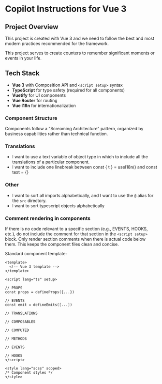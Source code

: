 # Copilot Instructions for Vue 3

## Project Overview

This project is created with Vue 3 and we need to follow the best and most modern practices recommended for the framework.

This project serves to create counters to remember significant moments or events in your life.

## Tech Stack

- **Vue 3** with Composition API and `<script setup>` syntax
- **TypeScript** for type safety (required for all components)
- **Vuetify** for UI components
- **Vue Router** for routing
- **Vue I18n** for internationalization

### Component Structure

Components follow a "Screaming Architecture" pattern, organized by business capabilities rather than technical function.

### Translations

- I want to use a text variable of object type in which to include all the translations of a particular component.
- I want to include one linebreak between const { t } = useI18n()
  and const text = {}

### Other

- I want to sort all imports alphabetically, and I want to use the `@` alias for the `src` directory.
- I want to sort typescript objects alphabetically

### Comment rendering in components

If there is no code relevant to a specific section (e.g., EVENTS, HOOKS, etc.), do not include the comment for that section in the `<script setup>` block. Only render section comments when there is actual code below them. This keeps the component files clean and concise.

Standard component template:

```vue
<template>
  <!-- Vue 3 template -->
</template>

<script lang="ts" setup>

// PROPS
const props = defineProps({...})

// EVENTS
const emit = defineEmits([...])

// TRANSLATIONS

// COMPOSABLES

// COMPUTED

// METHODS

// EVENTS

// HOOKS
</script>

<style lang="scss" scoped>
/* Component styles */
</style>
```

